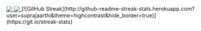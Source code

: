 


<a href="https://github.com/suprajaarthi/convoychat" />
  <img  align="center" src="https://github-readme-stats.vercel.app/api/top-langs/?username=anuraghazra&layout=compact&langs_count=8&theme=highcontrast&amp)](https://github.com/suprajarthi/github-readme-stats" /> 
<a href="https://github.com/anuraghazra/github-readme-stats">
  <img align="center" src="https://github-readme-stats.vercel.app/api?username=suprajaarthi&show_icons=true&theme=highcontrast&hide=contribs,prs" />
</a>
[![GitHub Streak](http://github-readme-streak-stats.herokuapp.com?user=suprajaarthi&theme=highcontrast&hide_border=true)](https://git.io/streak-stats)

<!-- <img align="right" alt="Coding" width="400" src="https://cdn.dribbble.com/users/2646423/screenshots/5507196/computer.gif"> -->
